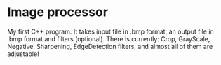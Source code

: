 # Image processor

My first C++ program. It takes input file in .bmp format, an output file in .bmp format and filters (optional). There is currently: Crop, GrayScale, Negative, Sharpening, EdgeDetection filters, and almost all of them are adjustable!
